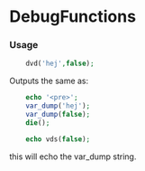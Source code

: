 # DebugFunctions


### Usage

```php
    dvd('hej',false);
```
Outputs the same as:
```php
    echo '<pre>';
    var_dump('hej');
    var_dump(false);
    die();
```

```php
    echo vds(false);
```
this will echo the var_dump string.